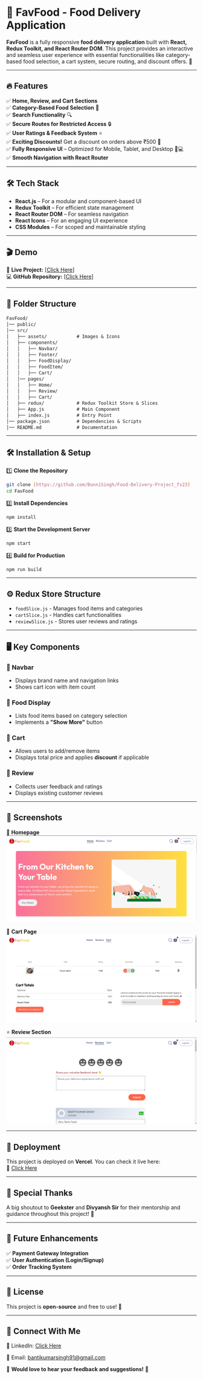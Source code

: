 # 🍔 FavFood - Food Delivery Application

**FavFood** is a fully responsive **food delivery application** built with **React, Redux Toolkit, and React Router DOM**. This project provides an interactive and seamless user experience with essential functionalities like category-based food selection, a cart system, secure routing, and discount offers. 🚀  

---

## 🔥 Features  

✅ **Home, Review, and Cart Sections**  
✅ **Category-Based Food Selection** 🍕  
✅ **Search Functionality** 🔍  
✅ **Secure Routes for Restricted Access** 🔒  
✅ **User Ratings & Feedback System** ⭐  
✅ **Exciting Discounts!** Get a discount on orders above ₹500 🎉  
✅ **Fully Responsive UI** – Optimized for Mobile, Tablet, and Desktop 📱💻  
✅ **Smooth Navigation with React Router**  

---

## 🛠️ Tech Stack  

- **React.js** – For a modular and component-based UI  
- **Redux Toolkit** – For efficient state management  
- **React Router DOM** – For seamless navigation  
- **React Icons** – For an engaging UI experience  
- **CSS Modules** – For scoped and maintainable styling  

---

## 🎬 Demo  

🔗 **Live Project:** [[Click Here](https://food-delivery-project-fs23.vercel.app/)]  
💻 **GitHub Repository:** [[Click Here](https://github.com/BunniSingh/Food-Delivery-Project_fs23)]  

---

## 📂 Folder Structure  

```
FavFood/
│── public/ 
│── src/
│   ├── assets/           # Images & Icons
│   ├── components/
│   │   ├── Navbar/
│   │   ├── Footer/
│   │   ├── FoodDisplay/
│   │   ├── FoodItem/
│   │   ├── Cart/
│   │── pages/
│   │   ├── Home/
│   │   ├── Review/
│   │   ├── Cart/
│   ├── redux/            # Redux Toolkit Store & Slices
│   ├── App.js            # Main Component
│   ├── index.js          # Entry Point
│── package.json          # Dependencies & Scripts
│── README.md             # Documentation
```

---

## 🛠️ Installation & Setup  

1️⃣ **Clone the Repository**  
```bash
git clone [https://github.com/BunniSingh/Food-Delivery-Project_fs23]
cd FavFood
```

2️⃣ **Install Dependencies**  
```bash
npm install
```

3️⃣ **Start the Development Server**  
```bash
npm start
```

4️⃣ **Build for Production**  
```bash
npm run build
```

---

## ⚙️ Redux Store Structure  

- `foodSlice.js` - Manages food items and categories  
- `cartSlice.js` - Handles cart functionalities  
- `reviewSlice.js` - Stores user reviews and ratings  

---

## 🖥️ Key Components  

### 📌 Navbar  
- Displays brand name and navigation links  
- Shows cart icon with item count  

### 📌 Food Display  
- Lists food items based on category selection  
- Implements a **"Show More"** button  

### 📌 Cart  
- Allows users to add/remove items  
- Displays total price and applies **discount** if applicable  

### 📌 Review  
- Collects user feedback and ratings  
- Displays existing customer reviews  

---

## 📸 Screenshots  

🚀 **Homepage**  
![Home page image](<Screenshot 2025-01-31 003643.png>)

🛒 **Cart Page**  
![Cart page image](<Screenshot 2025-01-31 003801.png>)

⭐ **Review Section**  
![Review page Image](image.png) 

---

## 🚀 Deployment  

This project is deployed on **Vercel**. You can check it live here:  
🔗 [Click Here](https://food-delivery-project-fs23.vercel.app/)  

---

## 📢 Special Thanks  

A big shoutout to **Geekster** and **Divyansh Sir** for their mentorship and guidance throughout this project! 🚀  

---

## 📌 Future Enhancements  

✅ **Payment Gateway Integration**  
✅ **User Authentication (Login/Signup)**  
✅ **Order Tracking System**  

---

## 📝 License  

This project is **open-source** and free to use! 🎉  

---

## 🤝 Connect With Me  

🔗 LinkedIn: [Click Here](https://www.linkedin.com/in/banti-kr-singh/)

📧 Email: bantikumarsingh91@gmail.com  

💬 **Would love to hear your feedback and suggestions!** 🚀  
